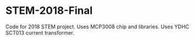 # STEM-2018-Final

Code for 2018 STEM project.
Uses MCP3008 chip and libraries.
Uses YDHC SCT013 current transformer.
